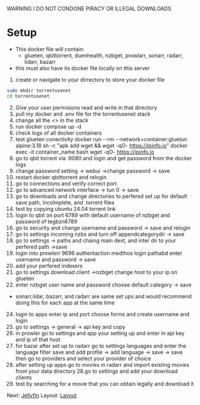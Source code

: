 WARNING I DO NOT CONDONE PIRACY OR ILLEGAL DOWNLOADS
# Setup
* This docker file will contain:
  * glueten, qbittorrent, duenhealth, nzbget, prowlarr, sonarr, radarr, lidarr, bazarr
* this must also have its docker file locally on this server
1. create or navigate to your dirrectory to store your docker file
```bash
sudo mkdir torrentusenet
cd torrentusenet
```
2. Give your user permisions read and write in that directory
3. pull my docker and .env file for the torrentusenet stack
4. change all the <> in the stack
5. run docker compose up -d
6. check logs of all docker containers
7. test glueten conectivity docker run --rm --network=container:gluetun alpine:3.18 sh -c "apk add wget && wget -qO- https://ipinfo.io"
    docker exec -it container_name bash
wget -qO- https://ipinfo.io
8. go to qbit torrent via :8080 and login and get password from the docker logs
9. change password setting -> webui ->change password -> save
10. restart docker qbittorrent and relogin
11. go to connections and verify correct port
12. go to advanced network interface -> tun 0 -> save
13. go to downloads and change directories to perfered set up for default save path, incolmplete, and .torrent files
14. test by copying ubuntu 24.04 torrent link
15. login to qbit on port 6789 with default username of nzbget and password of tegbzn6789
16. go to security and change username and password -> save and relogin
17. go to settings incoming nzbs and turn off appendcategorydir -> save
18. go to settings -> paths and chaing main dest, and inter dir to your perfered path ->save
19. login into prowlerr 9696 authentaction medthos login pathabd enter username and password -> save
20. add your perfered indexers
21. go to settings download client ->nzbget change host to your ip on glueten
22. enter nzbget user name and password choose default category -> save
* sonarr,lidar, bazarr, and radarr are same set ups and would recommend doing this for each app at the same time
24. login to apps enter ip and port choose forms and create username and login
25. go to settings -> general -> api key and copy
26. in prowler go to settings and app your setting up and enter in api key and ip of that host
27. for bazar after set up to radarr go to settings languages and enter the language filter save and add profile -> add language -> save -> save then go to providers and select your provider of choice
27. after setting up apps go to movies in radarr and import existing movies from your data directory
28.go to settings and add your download clients
29. test by searching for a movie that you can obtain legally and download it

Next: [Jellyfin](../Jellyfin)
Layout: [Layout](../Layout)
